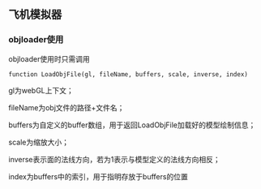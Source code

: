 ## 飞机模拟器

### objloader使用

objloader使用时只需调用

```
function LoadObjFile(gl, fileName, buffers, scale, inverse, index)
```

gl为webGL上下文；

fileName为obj文件的路径+文件名；

buffers为自定义的buffer数组，用于返回LoadObjFile加载好的模型绘制信息；

scale为缩放大小；

inverse表示面的法线方向，若为1表示与模型定义的法线方向相反；

index为buffers中的索引，用于指明存放于buffers的位置